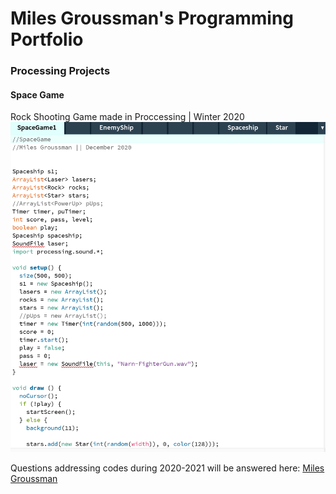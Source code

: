 # Miles Groussman's Programming Portfolio

###  Processing Projects 

#### Space Game
Rock Shooting Game made in Proccessing | Winter 2020 
![Space Game](https://github.com/milesgroussman12/ProgrammingPortfolio/blob/gh-pages/images/SpaceGame%20image%20.png?raw=true)

Questions addressing codes during 2020-2021 will be answered here: [Miles Groussman](mailto:milesgroussman@gmail.com) 
